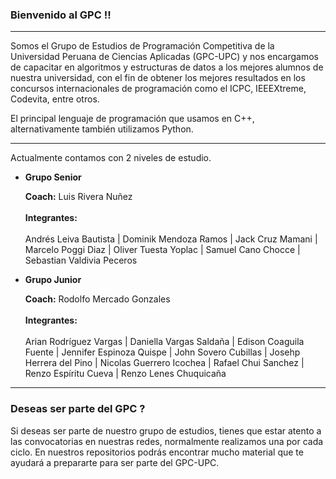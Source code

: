 ### Bienvenido al GPC !!

---
Somos el Grupo de Estudios de Programación Competitiva de la Universidad Peruana de Ciencias Aplicadas (GPC-UPC) y nos encargamos de capacitar en algoritmos y estructuras de datos a los
mejores alumnos de nuestra universidad, con el fin de obtener los mejores resultados en los concursos internacionales de programación como el ICPC, IEEEXtreme, Codevita, entre otros.

El principal lenguaje de programación que usamos en C++, alternativamente también utilizamos Python.

---

Actualmente contamos con 2 niveles de estudio.

* **Grupo Senior**

  **Coach:** Luis Rivera Nuñez <br> <br>
  **Integrantes:** <br> <br>
  Andrés Leiva Bautista | Dominik Mendoza Ramos | Jack Cruz Mamani | Marcelo Poggi Diaz | Oliver Tuesta Yoplac | Samuel Cano Chocce | Sebastian Valdivia Peceros

* **Grupo Junior**

  **Coach:** Rodolfo Mercado Gonzales <br> <br>
  **Integrantes:** <br> <br>
  Arian Rodríguez Vargas | Daniella Vargas Saldaña | Edison Coaguila Fuente | Jennifer Espinoza Quispe | John Sovero Cubillas | Josehp Herrera del Pino | Nicolas Guerrero Icochea | Rafael Chui Sanchez | Renzo Espíritu Cueva | Renzo Lenes Chuquicaña

---

### Deseas ser parte del GPC ?

Si deseas ser parte de nuestro grupo de estudios, tienes que estar atento a las convocatorias en nuestras redes, normalmente realizamos una por cada ciclo. En nuestros repositorios
podrás encontrar mucho material que te ayudará a prepararte para ser parte del GPC-UPC.
 
